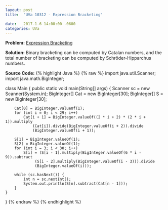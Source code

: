 ```yaml
---
layout: post
title:  "UVa 10312 - Expression Bracketing"

date:   2017-1-6 14:00:00 -0600
categories: UVa
---
```


**Problem:** [Expression Bracketing]

**Solution:**
Binary bracketing can be computed by Catalan numbers, and the 
total number of bracketing can be computed by 
Schröder-Hipparchus numbers.

**Source Code:**
{% highlight Java %}
{% raw %}
import java.util.Scanner;
import java.math.BigInteger;

class Main {
    public static void main(String[] args) {
        Scanner sc = new Scanner(System.in);
        BigInteger[] Cat = new BigInteger[30];
        BigInteger[] S = new BigInteger[30];

        Cat[0] = BigInteger.valueOf(1);
        for (int i = 0; i < 29; i++) 
            Cat[i + 1] = BigInteger.valueOf((2 * i + 2) * (2 * i + 1)).multiply
                (Cat[i]).divide(BigInteger.valueOf(i + 2)).divide
                (BigInteger.valueOf(i + 1));

        S[1] = BigInteger.valueOf(1);
        S[2] = BigInteger.valueOf(1);
        for (int i = 3; i < 30; i++)
            S[i] = (S[i - 1].multiply(BigInteger.valueOf(6 * i - 9)).subtract 
                 (S[i - 2].multiply(BigInteger.valueOf(i - 3))).divide
                 (BigInteger.valueOf(i)));

        while (sc.hasNext()) {
            int n = sc.nextInt();
            System.out.println(S[n].subtract(Cat[n - 1]));
        }
    }
}
{% endraw %}
{% endhighlight %}

[Expression Bracketing]:https://uva.onlinejudge.org/index.php?option=com_onlinejudge&Itemid=8&category=24&page=show_problem&problem=1253

